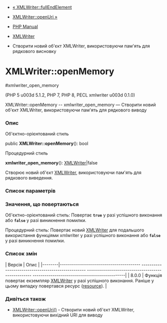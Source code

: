 - [« XMLWriter::fullEndElement](xmlwriter.fullendelement.md)
- [XMLWriter::openUri »](xmlwriter.openuri.md)

- [PHP Manual](index.md)
- [XMLWriter](class.xmlwriter.md)
- Створити новий об'єкт XMLWriter, використовуючи пам'ять для рядкового
висновку

# XMLWriter::openMemory

#xmlwriter_open_memory

(PHP 5 u003d 5.1.2, PHP 7, PHP 8, PECL xmlwriter u003d 0.1.0)

XMLWriter::openMemory -- xmlwriter_open_memory — Створити новий об'єкт
XMLWriter, використовуючи пам'ять для рядкового виводу

### Опис

Об'єктно-орієнтований стиль

public **XMLWriter::openMemory**(): bool

Процедурний стиль

**xmlwriter_open_memory**(): [XMLWriter](class.xmlwriter.md)\|false

Створює новий об'єкт [XMLWriter](class.xmlwriter.md), використовуючи пам'ять
для рядкового виведення.

### Список параметрів

### Значення, що повертаються

Об'єктно-орієнтований стиль: Повертає **`true`** у разі успішного
виконання або **`false`** у разі виникнення помилки.

Процедурний стиль: Повертає новий [XMLWriter](class.xmlwriter.md)
для подальшого використання функціями xmlwriter у разі успішного
виконання або **`false`** у разі виникнення помилки.

### Список змін

| Версія | Опис |
|--------|---------------------------------------- -------------------------------------------------- -------------------------------------------------- ----------------------------------------------|
| 8.0.0 | Функція повертає екземпляр [XMLWriter](class.xmlwriter.md) у разі успішного виконання. Раніше у цьому випадку повертався ресурс ([resource](language.types.resource.md)). |

### Дивіться також

- [XMLWriter::openUri()](xmlwriter.openuri.md) - Створити новий
об'єкт XMLWriter, використовуючи вихідний URI для виводу
